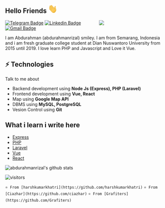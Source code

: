 <h2> Hello Friends <img src="https://raw.githubusercontent.com/ABSphreak/ABSphreak/master/gifs/Hi.gif" width="30px"></h2>

<img align='right' src='https://user-images.githubusercontent.com/5713670/87202985-820dcb80-c2b6-11ea-9f56-7ec461c497c3.gif' width='200"'>

[![Telegram Badge](https://img.shields.io/badge/-@Abdurahman-1ca0f1?style=flat-square&labelColor=1ca0f1&logo=telegram&logoColor=white)](https://telegram.me/skyvuejsx) [![Linkedin Badge](https://img.shields.io/badge/-Abdurahman-blue?style=flat-square&logo=Linkedin&logoColor=white&link=https://www.linkedin.com/in/abdurahmanargoebie/)](https://www.linkedin.com/in/abdurahmanargoebie/)
[![Gmail Badge](https://img.shields.io/badge/-abdurahmanrizal1@gmail.com-c14438?style=flat-square&logo=Gmail&logoColor=white&link=mailto:abdurahmanrizal1@gmail.com)](mailto:abdurahmanrizal1@gmail.com)

I am Abdurahman (abdurahmanrizal) smiley. I am from Semarang, Indonesia and i am fresh graduate college student at Dian Nuswantoro University from 2015 until 2019. I love learn PHP and Javascript and Love it Vue.

## ⚡ Technologies

Talk to me about

- Backend development using **Node Js (Express), PHP (Laravel)**
- Frontend development using **Vue, React**
- Map using **Google Map API**
- DBMS using **MySQL, PostgreSQL**
- Vesion Control using **Git**

## What i learn i write here

- [Express](node/express.md)
- [PHP](php/php.md)
- [Laravel](laravel/laravel.md)
- [Vue](vue/vue.md)
- [React](react/react.md)

![abdurahmanrizal's github stats](https://github-readme-stats.vercel.app/api?username=abdurahmanrizal&hide=["issues"]&show_icons=true)

![visitors](https://visitor-badge.glitch.me/badge?page_id=abdurahmanrizal.abdurahmanrizal)

`⭐️ From [harshkumarkhatri](https://github.com/harshkumarkhatri)`
`⭐️ From [Ciazhar](https://github.com/ciazhar)`
`⭐️ From [Grafiters](https://github.com/Grafiters)`
